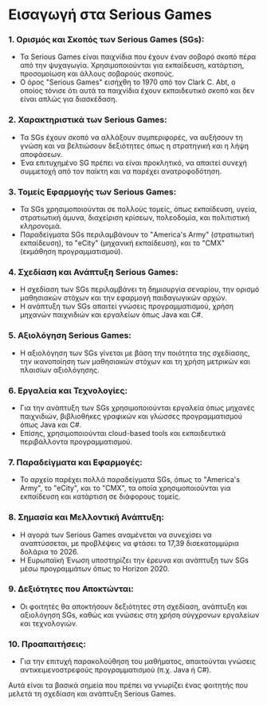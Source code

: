 # Εισαγωγή στα Serious Games

### 1. **Ορισμός και Σκοπός των Serious Games (SGs):**
   - Τα Serious Games είναι παιχνίδια που έχουν έναν σοβαρό σκοπό πέρα από την ψυχαγωγία. Χρησιμοποιούνται για εκπαίδευση, κατάρτιση, προσομοίωση και άλλους σοβαρούς σκοπούς.
   - Ο όρος "Serious Games" εισήχθη το 1970 από τον Clark C. Abt, ο οποίος τόνισε ότι αυτά τα παιχνίδια έχουν εκπαιδευτικό σκοπό και δεν είναι απλώς για διασκέδαση.

### 2. **Χαρακτηριστικά των Serious Games:**
   - Τα SGs έχουν σκοπό να αλλάξουν συμπεριφορές, να αυξήσουν τη γνώση και να βελτιώσουν δεξιότητες όπως η στρατηγική και η λήψη αποφάσεων.
   - Ένα επιτυχημένο SG πρέπει να είναι προκλητικό, να απαιτεί συνεχή συμμετοχή από τον παίκτη και να παρέχει ανατροφοδότηση.

### 3. **Τομείς Εφαρμογής των Serious Games:**
   - Τα SGs χρησιμοποιούνται σε πολλούς τομείς, όπως εκπαίδευση, υγεία, στρατιωτική άμυνα, διαχείριση κρίσεων, πολεοδομία, και πολιτιστική κληρονομιά.
   - Παραδείγματα SGs περιλαμβάνουν το "America's Army" (στρατιωτική εκπαίδευση), το "eCity" (μηχανική εκπαίδευση), και το "CMX" (εκμάθηση προγραμματισμού).

### 4. **Σχεδίαση και Ανάπτυξη Serious Games:**
   - Η σχεδίαση των SGs περιλαμβάνει τη δημιουργία σεναρίου, την ορισμό μαθησιακών στόχων και την εφαρμογή παιδαγωγικών αρχών.
   - Η ανάπτυξη των SGs απαιτεί γνώσεις προγραμματισμού, χρήση μηχανών παιχνιδιών και εργαλείων όπως Java και C#.

### 5. **Αξιολόγηση Serious Games:**
   - Η αξιολόγηση των SGs γίνεται με βάση την ποιότητα της σχεδίασης, την ικανοποίηση των μαθησιακών στόχων και τη χρήση μετρικών και πλαισίων αξιολόγησης.

### 6. **Εργαλεία και Τεχνολογίες:**
   - Για την ανάπτυξη των SGs χρησιμοποιούνται εργαλεία όπως μηχανές παιχνιδιών, βιβλιοθήκες γραφικών και γλώσσες προγραμματισμού όπως Java και C#.
   - Επίσης, χρησιμοποιούνται cloud-based tools και εκπαιδευτικά περιβάλλοντα προγραμματισμού.

### 7. **Παραδείγματα και Εφαρμογές:**
   - Το αρχείο παρέχει πολλά παραδείγματα SGs, όπως το "America's Army", το "eCity", και το "CMX", τα οποία χρησιμοποιούνται για εκπαίδευση και κατάρτιση σε διάφορους τομείς.

### 8. **Σημασία και Μελλοντική Ανάπτυξη:**
   - Η αγορά των Serious Games αναμένεται να συνεχίσει να αναπτύσσεται, με προβλέψεις να φτάσει τα 17,39 δισεκατομμύρια δολάρια το 2026.
   - Η Ευρωπαϊκή Ένωση υποστηρίζει την έρευνα και ανάπτυξη των SGs μέσω προγραμμάτων όπως το Horizon 2020.

### 9. **Δεξιότητες που Αποκτώνται:**
   - Οι φοιτητές θα αποκτήσουν δεξιότητες στη σχεδίαση, ανάπτυξη και αξιολόγηση SGs, καθώς και γνώσεις στη χρήση σύγχρονων εργαλείων και τεχνολογιών.

### 10. **Προαπαιτήσεις:**
   - Για την επιτυχή παρακολούθηση του μαθήματος, απαιτούνται γνώσεις αντικειμενοστρεφούς προγραμματισμού (π.χ. Java ή C#).

Αυτά είναι τα βασικά σημεία που πρέπει να γνωρίζει ένας φοιτητής που μελετά τη σχεδίαση και ανάπτυξη Serious Games.
